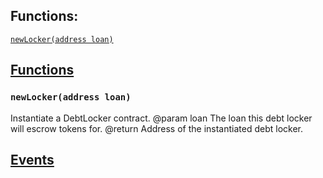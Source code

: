 

## Functions:
[`newLocker(address loan)`](#DebtLockerFactory-newLocker-address-)


## <u>Functions</u>

### `newLocker(address loan)`
Instantiate a DebtLocker contract.
        @param  loan The loan this debt locker will escrow tokens for.
        @return Address of the instantiated debt locker.

## <u>Events</u>
